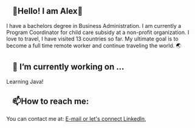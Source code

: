 <h2 dir="auto"><a id="user-content--how-to-reach-me-" class="anchor" aria-hidden="true" href="#-how-to-reach-me-"><svg class="octicon octicon-link" viewBox="0 0 16 16" version="1.1" width="16" height="16" aria-hidden="true"></a>🌻Hello! I am Alex🌻  </h2>

I have a bachelors degree in Business Administration. I am currently a Program Coordinator for child care subsidy at a non-profit organization.
I love to travel, I have visited 13 countries so far.
My ultimate goal is to become a full time remote worker and continue traveling the world. 🌏


 <h2 dir="auto"><a id="user-content-im-currently-working-on-" class="anchor" aria-hidden="true" href="#im-currently-working-on-"><svg class="octicon octicon-link" viewBox="0 0 16 16" version="1.1" width="16" height="16" aria-hidden="true"></a>🔭 I’m currently working on ...</h2>
Learning Java!

<h2 dir="auto"><a id="user-content--how-to-reach-me-" class="anchor" aria-hidden="true" href="#-how-to-reach-me-"><svg class="octicon octicon-link" viewBox="0 0 16 16" version="1.1" width="16" height="16" aria-hidden="true"></a>📫How to reach me: </h2>
 <p dir="auto">You can contact me at: <a href="mailto:alejanbravo@outlook.com"> E-mail or let's connect </a>  <a href="www.linkedin.com/in/alejandra-bravo-4b035816/" rel="nofollow">LinkedIn</a>, 

